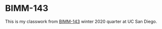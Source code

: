 # BIMM-143


This is my classwork from [BIMM-143](https://bioboot.github.io/bimm143_W20/) winter 2020 quarter at UC San Diego.
